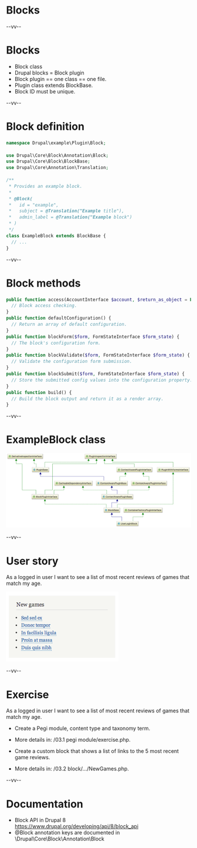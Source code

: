 # Blocks

--vv--

# Blocks
- Block class
- Drupal blocks = Block plugin
- Block plugin == one class == one file.
- Plugin class extends BlockBase.
- Block ID must be unique.

--vv--

# Block definition

```php
namespace Drupal\example\Plugin\Block;

use Drupal\Core\Block\Annotation\Block;
use Drupal\Core\Block\BlockBase;
use Drupal\Core\Annotation\Translation;

/**
 * Provides an example block.
 *
 * @Block(
 *   id = "example",
 *   subject = @Translation("Example title"),
 *   admin_label = @Translation("Example block")
 * )
 */
class ExampleBlock extends BlockBase {
  // ...
}
```

--vv--

# Block methods

```php
public function access(AccountInterface $account, $return_as_object = FALSE) {
  // Block access checking.
}
public function defaultConfiguration() {
  // Return an array of default configuration.
}
public function blockForm($form, FormStateInterface $form_state) {
  // The block's configuration form.
}
public function blockValidate($form, FormStateInterface $form_state) {
  // Validate the configuration form submission.
}
public function blockSubmit($form, FormStateInterface $form_state) {
  // Store the submitted config values into the configuration property.
}
public function build() {
  // Build the block output and return it as a render array.
}
```

--vv--

# ExampleBlock class

![The ExampleBlock class](lesson-2/slides/images/block-classes.png)<!-- .element: style="width: 100%;" -->

--vv--

# User story
As a logged in user I want to see a list of most recent reviews of games that match my age.

![Screenshot List of games](lesson-2/slides/images/pegi-new-games-list.png)

--vv--

# Exercise
As a logged in user I want to see a list of most recent reviews of games that match my age.

- Create a Pegi module, content type and taxonomy term. 
- More details in: /03.1 pegi module/exercise.php.

- Create a custom block that shows a list of links to the 5 most recent game reviews.
- More details in: /03.2 block/.../NewGames.php.

--vv--

# Documentation
- Block API in Drupal 8 <br>https://www.drupal.org/developing/api/8/block_api
- @Block annotation keys are documented in \Drupal\Core\Block\Annotation\Block
